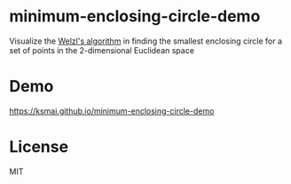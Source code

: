 # minimum-enclosing-circle-demo
Visualize the [Welzl's algorithm](https://en.wikipedia.org/wiki/Smallest-circle_problem#Welzl's_algorithm) in finding the smallest enclosing circle for a set of points in the 2-dimensional Euclidean space

# Demo
https://ksmai.github.io/minimum-enclosing-circle-demo

# License
MIT

